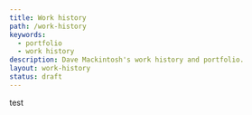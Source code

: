 ```yaml
---
title: Work history
path: /work-history
keywords:
  - portfolio
  - work history
description: Dave Mackintosh's work history and portfolio.
layout: work-history
status: draft
---
```


test 


